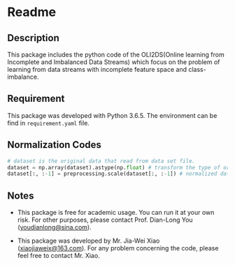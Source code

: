 # Readme


## Description

This package includes the python code of the OLI2DS(Online learning from Incomplete and Imbalanced Data Streams) which focus on the problem of learning from data streams with incomplete feature space and class-imbalance.

## Requirement

This package was developed with Python 3.6.5. The environment can be find in `requirement.yaml` file.

## Normalization Codes

```python
# dataset is the original data that read from data set file.
dataset = np.array(dataset).astype(np.float) # transform the type of original data to 'numpy.float' type
dataset[:, :-1] = preprocessing.scale(dataset[:, :-1]) # normalized data
```
 
 ## Notes
 
 - This package is free for academic usage. You can run it at your own risk. For other purposes, please contact Prof. Dian-Long You (youdianlong@sina.com).

- This package was developed by Mr. Jia-Wei Xiao (xiaojiaweix@163.com). For any problem concerning the code, please feel free to contact Mr. Xiao.
